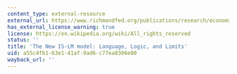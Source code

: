 ```yaml
---
content_type: external-resource
external_url: https://www.richmondfed.org/publications/research/economic_quarterly/2000/summer/king
has_external_license_warning: true
license: https://en.wikipedia.org/wiki/All_rights_reserved
status: ''
title: 'The New IS-LM model: Language, Logic, and Limits'
uid: a55c4fb1-63e1-41af-9ad6-c77ea8306e80
wayback_url: ''
---
```

